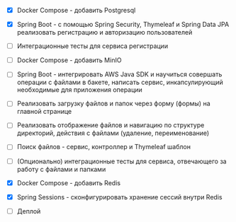 - [x] Docker Compose - добавить Postgresql

- [x] Spring Boot - с помощью Spring Security, Thymeleaf и Spring Data JPA реализовать регистрацию и авторизацию
  пользователей
- [ ] Интеграционные тесты для сервиса регистрации
- [ ] Docker Compose - добавить MinIO
- [ ] Spring Boot - интегрировать AWS Java SDK и научиться совершать операции с файлами в бакете, написать сервис,
  инкапсулирующий необходимые для приложения операции
- [ ] Реализовать загрузку файлов и папок через форму (формы) на главной странице
- [ ] Реализовать отображение файлов и навигацию по структуре директорий, действия с файлами (удаление, переименование)
- [ ] Поиск файлов - сервис, контроллер и Thymeleaf шаблон
- [ ] (Опционально) интеграционные тесты для сервиса, отвечающего за работу с файлами и папками
- [x] Docker Compose - добавить Redis
- [x] Spring Sessions - сконфигурировать хранение сессий внутри Redis
- [ ] Деплой
